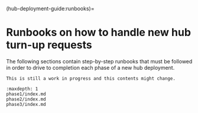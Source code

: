 (hub-deployment-guide:runbooks)=
# Runbooks on how to handle new hub turn-up requests

The following sections contain step-by-step runbooks that must be followed in order to drive to completion each phase of a new hub deployment.

```{warning}
This is still a work in progress and this contents might change.
```

```{toctree}
:maxdepth: 1
phase1/index.md
phase2/index.md
phase3/index.md
```
